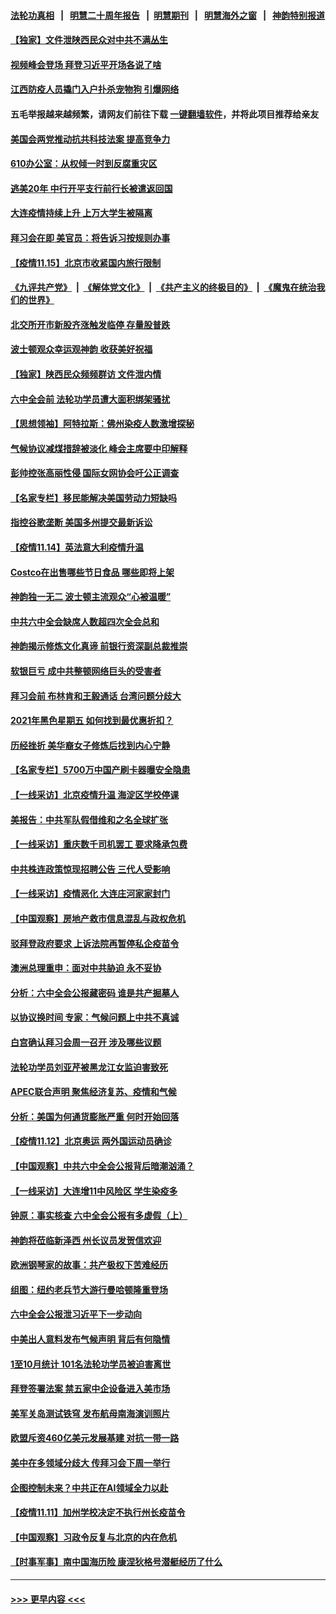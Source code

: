 #### [法轮功真相](https://github.com/gfw-breaker/truth/blob/master/README.md?t=0) &nbsp;&nbsp;|&nbsp;&nbsp; [明慧二十周年报告](https://github.com/gfw-breaker/mh-reports/blob/master/README.md?t=0) &nbsp;&nbsp;|&nbsp;&nbsp;[明慧期刊](https://github.com/gfw-breaker/mh-qikan) &nbsp;&nbsp;|&nbsp;&nbsp; [明慧海外之窗](https://github.com/gfw-breaker/mh-news/blob/master/README.md?t=0) &nbsp;&nbsp;|&nbsp;&nbsp; [神韵特别报道](https://github.com/gfw-breaker/mh-news/blob/master/shenyun.md?t=0)
#### [【独家】文件泄陕西民众对中共不满丛生](../pages/nf4514/n13376020.md?t=11161450) 
#### [视频峰会登场 拜登习近平开场各说了啥](../pages/nf4514/n13378156.md?t=11161450) 
#### [江西防疫人员撬门入户扑杀宠物狗 引爆网络](../pages/nf4514/n13377774.md?t=11161450) 
#### 五毛举报越来越频繁，请网友们前往下载 [一键翻墙软件](https://github.com/gfw-breaker/ssr-accounts)，并将此项目推荐给亲友
#### [美国会两党推动抗共科技法案 提高竞争力](../pages/nf4514/n13377622.md?t=11161450) 
#### [610办公室：从权倾一时到反腐重灾区](../pages/nf4514/n13377195.md?t=11161450) 
#### [逃美20年 中行开平支行前行长被遣返回国](../pages/nf4514/n13377470.md?t=11161450) 
#### [大连疫情持续上升 上万大学生被隔离](../pages/nf4514/n13377259.md?t=11161450) 
#### [拜习会在即 美官员：将告诉习按规则办事](../pages/nf4514/n13377377.md?t=11161450) 
#### [【疫情11.15】北京市收紧国内旅行限制](../pages/nf4514/n13377025.md?t=11161450) 
#### [《九评共产党》](https://github.com/begood0513/9ping.md/blob/master/README.md) &nbsp;|&nbsp; [《解体党文化》](../../../../jtdwh.md/blob/master/README.md)  &nbsp;|&nbsp; [《共产主义的终极目的》](../../../../gczydzjmd.md/blob/master/README.md) &nbsp;|&nbsp; [《魔鬼在统治我们的世界》](../../../../mgztzwmdsj.md/blob/master/README.md) 
#### [北交所开市新股齐涨触发临停 存量股普跌](../pages/nf4514/n13376743.md?t=11161450) 
#### [波士顿观众幸运观神韵 收获美好祝福](../pages/nf4514/n13376138.md?t=11161450) 
#### [【独家】陕西民众频频群访 文件泄内情](../pages/nf4514/n13370897.md?t=11161450) 
#### [六中全会前 法轮功学员遭大面积绑架骚扰](../pages/nf4514/n13375690.md?t=11161450) 
#### [【思想领袖】阿特拉斯：佛州染疫人数激增探秘](../pages/nf4514/n13345469.md?t=11161450) 
#### [气候协议减煤措辞被淡化 峰会主席要中印解释](../pages/nf4514/n13375624.md?t=11161450) 
#### [彭帅控张高丽性侵 国际女网协会吁公正调查](../pages/nf4514/n13375614.md?t=11161450) 
#### [【名家专栏】移民能解决美国劳动力短缺吗](../pages/nf4514/n13375319.md?t=11161450) 
#### [指控谷歌垄断 美国多州提交最新诉讼](../pages/nf4514/n13375463.md?t=11161450) 
#### [【疫情11.14】英法意大利疫情升温](../pages/nf4514/n13375527.md?t=11161450) 
#### [Costco在出售哪些节日食品 哪些即将上架](../pages/nf4514/n13372458.md?t=11161450) 
#### [神韵独一无二 波士顿主流观众“心被温暖”](../pages/nf4514/n13374903.md?t=11161450) 
#### [中共六中全会缺席人数超四次全会总和](../pages/nf4514/n13375064.md?t=11161450) 
#### [神韵揭示修炼文化真谛 前银行资深副总裁推崇](../pages/nf4514/n13374876.md?t=11161450) 
#### [软银巨亏 成中共整顿网络巨头的受害者](../pages/nf4514/n13372487.md?t=11161450) 
#### [拜习会前 布林肯和王毅通话 台湾问题分歧大](../pages/nf4514/n13374563.md?t=11161450) 
#### [2021年黑色星期五 如何找到最优惠折扣？](../pages/nf4514/n13374393.md?t=11161450) 
#### [历经挫折 美华裔女子修炼后找到内心宁静](../pages/nf4514/n13374299.md?t=11161450) 
#### [【名家专栏】5700万中国产刷卡器曝安全隐患](../pages/nf4514/n13373775.md?t=11161450) 
#### [【一线采访】北京疫情升温 海淀区学校停课](../pages/nf4514/n13373521.md?t=11161450) 
#### [美报告：中共军队假借维和之名全球扩张](../pages/nf4514/n13372564.md?t=11161450) 
#### [【一线采访】重庆数千司机罢工 要求降承包费](../pages/nf4514/n13372841.md?t=11161450) 
#### [中共株连政策惊现招聘公告 三代人受影响](../pages/nf4514/n13330731.md?t=11161450) 
#### [【一线采访】疫情恶化 大连庄河家家封门](../pages/nf4514/n13373415.md?t=11161450) 
#### [【中国观察】房地产救市信息混乱与政权危机](../pages/nf4514/n13373361.md?t=11161450) 
#### [驳拜登政府要求 上诉法院再暂停私企疫苗令](../pages/nf4514/n13373043.md?t=11161450) 
#### [澳洲总理重申：面对中共胁迫 永不妥协](../pages/nf4514/n13372845.md?t=11161450) 
#### [分析：六中全会公报藏密码 谁是共产掘墓人](../pages/nf4514/n13372192.md?t=11161450) 
#### [以协议换时间 专家：气候问题上中共不真诚](../pages/nf4514/n13372628.md?t=11161450) 
#### [白宫确认拜习会周一召开 涉及哪些议题](../pages/nf4514/n13372441.md?t=11161450) 
#### [法轮功学员刘亚芹被黑龙江女监迫害致死](../pages/nf4514/n13370209.md?t=11161450) 
#### [APEC联合声明 聚焦经济复苏、疫情和气候](../pages/nf4514/n13372356.md?t=11161450) 
#### [分析：美国为何通货膨胀严重 何时开始回落](../pages/nf4514/n13370596.md?t=11161450) 
#### [【疫情11.12】北京奥运 两外国运动员确诊](../pages/nf4514/n13371604.md?t=11161450) 
#### [【中国观察】中共六中全会公报背后暗潮汹涌？](../pages/nf4514/n13370923.md?t=11161450) 
#### [【一线采访】大连增11中风险区 学生染疫多](../pages/nf4514/n13371370.md?t=11161450) 
#### [钟原：事实核查 六中全会公报有多虚假（上）](../pages/nf4514/n13370570.md?t=11161450) 
#### [神韵将莅临新泽西 州长议员发贺信欢迎](../pages/nf4514/n13370455.md?t=11161450) 
#### [欧洲钢琴家的故事：共产极权下苦难经历](../pages/nf4514/n13368584.md?t=11161450) 
#### [组图：纽约老兵节大游行曼哈顿隆重登场](../pages/nf4514/n13370832.md?t=11161450) 
#### [六中全会公报泄习近平下一步动向](../pages/nf4514/n13370542.md?t=11161450) 
#### [中美出人意料发布气候声明 背后有何隐情](../pages/nf4514/n13370339.md?t=11161450) 
#### [1至10月统计 101名法轮功学员被迫害离世](../pages/nf4514/n13369752.md?t=11161450) 
#### [拜登签署法案 禁五家中企设备进入美市场](../pages/nf4514/n13370379.md?t=11161450) 
#### [美军关岛测试铁穹 发布航母南海演训照片](../pages/nf4514/n13370417.md?t=11161450) 
#### [欧盟斥资460亿美元发展基建 对抗一带一路](../pages/nf4514/n13370048.md?t=11161450) 
#### [美中在多领域分歧大 传拜习会下周一举行](../pages/nf4514/n13370089.md?t=11161450) 
#### [企图控制未来？中共正在AI领域全力以赴](../pages/nf4514/n13369998.md?t=11161450) 
#### [【疫情11.11】加州学校决定不执行州长疫苗令](../pages/nf4514/n13369324.md?t=11161450) 
#### [【中国观察】习政令反复与北京的内在危机](../pages/nf4514/n13369238.md?t=11161450) 
#### [【时事军事】南中国海历险 康涅狄格号潜艇经历了什么](../pages/nf4514/n13369107.md?t=11161450) 

----
#### [ >>> 更早内容 <<< ](../indexes/nf4514-earlier.md)
